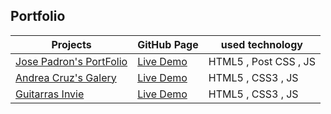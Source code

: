 ## Portfolio

| Projects | GitHub Page | used technology
|--|--|--
|[Jose Padron's PortFolio](https://github.com/padronjosef/portafolio-github)|[Live Demo](https://padronjosef.github.io/portafolio-github/)|HTML5 , Post CSS , JS
|[Andrea Cruz's Galery](https://github.com/padronjosef/andy-cruz)|[Live Demo](https://padronjosef.github.io/andy-cruz/)|HTML5 , CSS3 , JS
|[Guitarras Invie](https://github.com/padronjosef/invie-github-page)|[Live Demo](https://padronjosef.github.io/invie-github-page/)|HTML5 , CSS3 , JS


